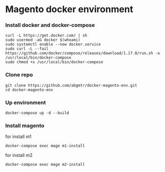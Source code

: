 # Magento docker environment

### Install docker and docker-compose

```
curl -L https://get.docker.com/ | sh
sudo usermod -aG docker $(whoami)
sudo systemctl enable --now docker.service
sudo curl -L --fail https://github.com/docker/compose/releases/download/1.17.0/run.sh -o /usr/local/bin/docker-compose
sudo chmod +x /usr/local/bin/docker-compose
```

### Clone repo

```
git clone https://github.com/abgmtr/docker-magento-env.git
cd docker-magento-env
```

### Up environment
```
docker-compose up -d --build
```

### Install magento
for install m1
```
docker-compose exec mage m1-install
```
for install m2
```
docker-compose exec mage m2-install
```
